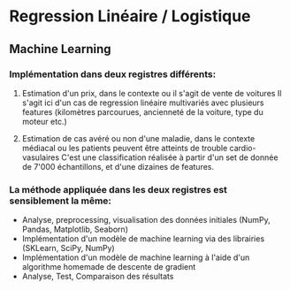 # Regression Linéaire / Logistique 
## Machine Learning

### Implémentation dans deux registres différents: 
1. Estimation d'un prix, dans le contexte ou il s'agit de vente de voitures
Il s'agit ici d'un cas de regression linéaire multivariés avec plusieurs features (kilomètres parcourues, ancienneté de la voiture, type du moteur etc.)

2. Estimation de cas avéré ou non d'une maladie, dans le contexte médiacal ou les patients peuvent être atteints de trouble cardio-vasulaires
C'est une classification réalisée à partir d'un set de donnée de 7'000 échantillons, et d'une dizaines de features.

### La méthode appliquée dans les deux registres est sensiblement la même:
- Analyse, preprocessing, visualisation des données initiales (NumPy, Pandas, Matplotlib, Seaborn)
- Implémentation d'un modèle de machine learning via des librairies (SKLearn, SciPy, NumPy)
- Implémentation d'un modèle de machine learning à l'aide d'un algorithme homemade de descente de gradient
- Analyse, Test, Comparaison des résultats
